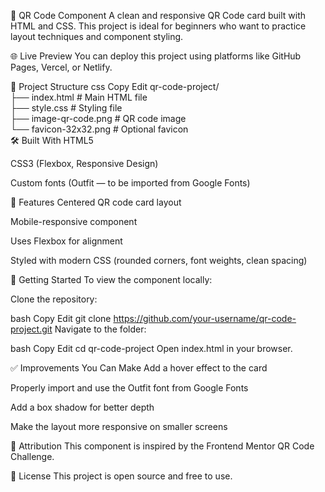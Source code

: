 ﻿📱 QR Code Component
A clean and responsive QR Code card built with HTML and CSS. This project is ideal for beginners who want to practice layout techniques and component styling.

🌐 Live Preview
You can deploy this project using platforms like GitHub Pages, Vercel, or Netlify.

📁 Project Structure
css
Copy
Edit
qr-code-project/ </br>
├── index.html          # Main HTML file </br>
├── style.css           # Styling file </br>
├── image-qr-code.png   # QR code image </br>
└── favicon-32x32.png   # Optional favicon </br>
🛠️ Built With
HTML5

CSS3 (Flexbox, Responsive Design)

Custom fonts (Outfit — to be imported from Google Fonts)

📌 Features
Centered QR code card layout

Mobile-responsive component

Uses Flexbox for alignment

Styled with modern CSS (rounded corners, font weights, clean spacing)

🚀 Getting Started
To view the component locally:

Clone the repository:

bash
Copy
Edit
git clone https://github.com/your-username/qr-code-project.git
Navigate to the folder:

bash
Copy
Edit
cd qr-code-project
Open index.html in your browser.

✅ Improvements You Can Make
Add a hover effect to the card

Properly import and use the Outfit font from Google Fonts

Add a box shadow for better depth

Make the layout more responsive on smaller screens

🔗 Attribution
This component is inspired by the Frontend Mentor QR Code Challenge.

📝 License
This project is open source and free to use.
